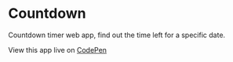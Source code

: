 # Countdown

Countdown timer web app, find out the time left for a specific date.

View this app live on [CodePen](https://codepen.io/The-Code-Master/full/gOxGNMK)

